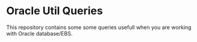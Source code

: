 # Oracle Util Queries

This repository contains some some queries usefull when you are working with Oracle database/EBS.

